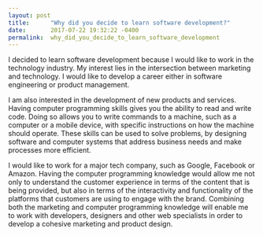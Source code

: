 ```yaml
---
layout: post
title:      "Why did you decide to learn software development?"
date:       2017-07-22 19:32:22 -0400
permalink:  why_did_you_decide_to_learn_software_development
---
```



I decided to learn software development because I would like to work in the technology industry. My interest lies in the intersection between marketing and technology. I would like to develop a career either in software engineering or product management. 

I am also interested in the development of new products and services. Having computer programming skills gives you the ability to read and write code. Doing so allows you to write commands to a machine, such as a computer or a mobile device, with specific instructions on how the machine should operate. These skills can be used to solve problems, by designing software and computer systems that address business needs and make processes more efficient. 

I would like to work for a major tech company, such as Google, Facebook or Amazon. Having the computer programming knowledge would allow me not only to understand the customer experience in terms of the content that is being provided, but also in terms of the interactivity and functionality of the platforms that customers are using to engage with the brand. Combining both the marketing and computer programming knowledge will enable me to work with developers, designers and other web specialists in order to develop a cohesive marketing and product design.

